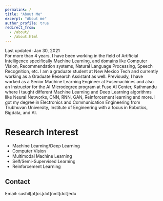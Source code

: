 ```yaml
---
permalink: /
title: "About Me"
excerpt: "About me"
author_profile: true
redirect_from:
  - /about/
  - /about.html
---
```

Last updated: Jan 30, 2021 \
For more than 4 years, I have been working in the field of Artificial Intelligence specifically Machine Learning, and domains like Computer Vision, Recommendation systems, Natural Language Processing, Speech Recognition, etc.
I am a graduate student at New Mexico Tech and currently working as a Graduate Research Assistant as well. Previously, I have worked as a Senior Machine Learning Engineer at Fusemachines and also an Instructor for the AI Microdegree program at Fuse AI Center, Kathmandu where I taught different Machine Learning and Deep Learning algorithms like Neural Networks, CNN, RNN, GAN, Reinforcement learning and more.
I got my degree in Electronics and Communication Engineering from Trubhuvan University, Institute of Engineering with a focus in Robotics, Bigdata, and AI.

Research Interest
======
* Machine Learning/Deep Learning
* Computer Vision
* Multimodal Machine Learning
* Self/Semi-Supervised Learning
* Reinforcement Learning

Contact
------
Email: sushil[at]cs[dot]nmt[dot]edu
